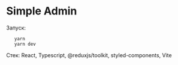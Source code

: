 # Simple Admin
Запуск:
```
   yarn
   yarn dev
```

Стек: React, Typescript, @reduxjs/toolkit, styled-components, Vite